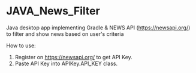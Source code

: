 # JAVA_News_Filter

Java desktop app implementing Gradle & NEWS API (https://newsapi.org/) to filter and show news based on user's criteria

How to use:

1. Register on https://newsapi.org/ to get API Key.
2. Paste API Key into APIKey.API_KEY class.
